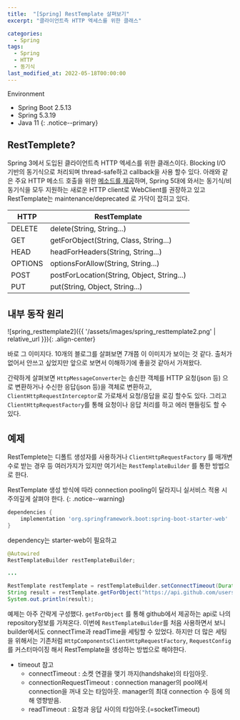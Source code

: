 ```yaml
---
title:  "[Spring] RestTemplate 살펴보기"
excerpt: "클라이언트측 HTTP 엑세스를 위한 클래스"

categories:
  - Spring
tags:
  - Spring
  - HTTP
  - 동기식
last_modified_at: 2022-05-18T00:00:00
---
```


Environment
- Spring Boot 2.5.13
- Spring 5.3.19
- Java 11
{: .notice--primary}

## RestTemplete?

Spring 3에서 도입된 클라이언트측 HTTP 엑세스를 위한 클래스이다. Blocking I/O 기반의 동기식으로 처리되며 thread-safe하고 callback을 사용 할수 있다. 
아래와 같은 주요 HTTP 메소드 호출을 위한 [메소드를 제공](https://spring.io/blog/2009/03/27/rest-in-spring-3-resttemplate)하며, Spring 5대에 와서는 동기식/비동기식을 모두 지원하는 새로운 HTTP client로 WebClient를 권장하고 있고 RestTemplate는 maintenance/deprecated 로 가닥이 잡히고 있다.

<!-- ![spring_resttemplate1]({{ '/assets/images/spring_resttemplate1.png' | relative_url }}){: .align-center} -->

| HTTP | RestTemplate |
| --- | --- |
| DELETE | delete(String, String...) |
| GET | getForObject(String, Class, String...) |
| HEAD | headForHeaders(String, String...) |
| OPTIONS | optionsForAllow(String, String...) |
| POST | postForLocation(String, Object, String...) |
| PUT | put(String, Object, String...) |

## 내부 동작 원리

![spring_resttemplate2]({{ '/assets/images/spring_resttemplate2.png' | relative_url }}){: .align-center}

바로 그 이미지다. 10개의 블로그를 살펴보면 7개쯤 이 이미지가 보이는 것 같다. 출처가 없어서 안쓰고 싶었지만 앞으로 보면서 이해하기에 좋을것 같아서 가져왔다.

간략하게 살펴보면 `HttpMessageConverter`는 송신한 객체를 HTTP 요청(json 등) 으로 변환하거나 수신한 응답(json 등)을 객체로 변환하고, `ClientHttpRequestInterceptor`로 가로채서 요청/응답을 로깅  할수도 있다. 그리고 `ClientHttpRequestFactory`를 통해 요청이나 응답 처리를 하고 에러 핸들링도 할 수 있다.

## 예제

RestTemplete는 디폴트 생성자를 사용하거나 `ClientHttpRequestFactory` 를 매개변수로 받는 경우 등 여러가지가 있지만 여기서는 `RestTemplateBuilder` 를 통한 방법으로 한다.

RestTemplate 생성 방식에 따라 connection pooling이 달라지니 실서비스 적용 시 주의깊게 살펴야 한다.
{: .notice--warning}

```groovy
dependencies {
	implementation 'org.springframework.boot:spring-boot-starter-web'
}
```

dependency는 starter-web이 필요하고

```java
@Autowired
RestTemplateBuilder restTemplateBuilder;

...

RestTemplate restTemplate = restTemplateBuilder.setConnectTimeout(Duration.ofSeconds(5)).setReadTimeout(Duration.ofSeconds(5)).build();
String result = restTemplate.getForObject("https://api.github.com/users/clowoodive/repos", String.class);
System.out.println(result);
```

예제는 아주 간략게 구성했다. `getForObject` 를 통해 github에서 제공하는 api로 나의 repository정보를 가져온다. 
이번에 `RestTemplateBuilder`를 처음 사용하면서 보니 builder에서도 connectTime과 readTime을 세팅할 수 있었다. 하지만 더 많은 세팅을 위해서는 기존처럼 `HttpComponentsClientHttpRequestFactory`, `RequestConfig` 를 커스터마이징 해서 RestTemplate을 생성하는 방법으로 해야한다.

- timeout 참고
    - connectTimeout : 소켓 연결을 맺기 까지(handshake)의 타임아웃.
    - connectionRequestTimeout : connection manager의 pool에서 connection을 꺼내 오는 타임아웃. manager의 최대 connection 수 등에 의해 영향받음.
    - readTimeout : 요청과 응답 사이의 타임아웃.(=socketTimeout)

<!--

[https://spring.io/blog/2009/03/27/rest-in-spring-3-resttemplate](https://spring.io/blog/2009/03/27/rest-in-spring-3-resttemplate)

[https://docs.spring.io/spring-boot/docs/2.0.x/reference/html/boot-features-resttemplate.html](https://docs.spring.io/spring-boot/docs/2.0.x/reference/html/boot-features-resttemplate.html)

[https://docs.spring.io/spring-framework/docs/3.0.0.M3/reference/html/ch18s03.html](https://docs.spring.io/spring-framework/docs/3.0.0.M3/reference/html/ch18s03.html)

[https://docs.spring.io/spring-boot/docs/current/reference/htmlsingle/#io.rest-client](https://docs.spring.io/spring-boot/docs/current/reference/htmlsingle/#io.rest-client)

[https://gunju-ko.github.io/spring/2018/08/24/RestTemplate.html](https://gunju-ko.github.io/spring/2018/08/24/RestTemplate.html)

[https://velog.io/@blxckdog7702/Connection-timeout-vs-Connection-request-timeout-vs-Socket-timeout](https://velog.io/@blxckdog7702/Connection-timeout-vs-Connection-request-timeout-vs-Socket-timeout)

-->